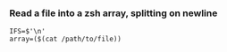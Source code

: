 ### Read a file into a zsh array, splitting on newline
```
IFS=$'\n'
array=($(cat /path/to/file))
```
